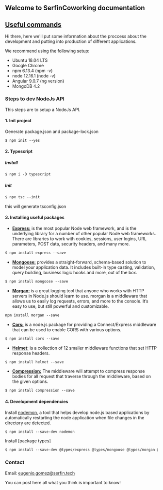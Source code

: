 ## Welcome to SerfinCoworking documentation

<h2><a href="/commands/">Useful commands</a></h2>

Hi there, here we'll put some information about the proccess
about the development and putting into production of different applications.

We recommend using the following setup:

- Ubuntu 18.04 LTS
- Google Chrome
- npm 6.13.4 (npm -v)
- node 12.16.1 (node -v)
- Angular 9.0.7 (ng version)
- MongoDB 4.2

### Steps to dev NodeJs API

This steps are to setup a NodeJs API.

#### 1. Init project
Generate package.json and package-lock.json

```markdown
$ npm init --yes
```
#### 2. Typescript
  ##### Install
  ```markdown
  $ npm i -D typescript
  ```
  ##### Init
  ```markdown
  $ npx tsc --init 
  ```
this will generate tsconfig.json

#### 3. Installing useful packages

- <strong>[Express:](https://www.npmjs.com/package/express)</strong> is the most popular Node web framework, and is the underlying library for a number of other popular Node web frameworks. There are libraries to work with cookies, sessions, user logins, URL parameters, POST data, security headers, and many more.

```markdown
$ npm install express --save
```

- <strong>[Mongoose:](https://mongoosejs.com/)</strong> provides a straight-forward, schema-based solution to model your application data. It includes built-in type casting, validation, query building, business logic hooks and more, out of the box.

```markdown
$ npm install mongoose --save
```

- <strong>[Morgan:](https://www.npmjs.com/package/morgan)</strong> is a great logging tool that anyone who works with HTTP servers in Node.js should learn to use. morgan is a middleware that allows us to easily log requests, errors, and more to the console. It’s easy to use, but still powerful and customizable.

```markdown
npm install morgan --save
```
- <strong>[Cors:](https://www.npmjs.com/package/cors)</strong> is a node.js package for providing a Connect/Express middleware that can be used to enable CORS with various options.

```markdown
$ npm install cors --save
```

- <strong>[Helmet:](https://www.npmjs.com/package/helmet)</strong>  is a collection of 12 smaller middleware functions that set HTTP response headers.

```markdown
$ npm install helmet --save
```

- <strong>[Compression:](https://www.npmjs.com/package/compression)</strong> The middleware will attempt to compress response bodies for all request that traverse through the middleware, based on the given options.


```markdown
$ npm install compression --save
```

#### 4. Development dependencies

Install [nodemon](https://www.npmjs.com/package/nodemon), a tool that helps develop node.js based applications by automatically restarting the node application when file changes in the directory are detected.

```markdown
$ npm install --save-dev nodemon
```

Install [package types]

```markdown
$ npm install --save-dev @types/express @types/mongoose @types/morgan @types/cors @types/helmet @types/compression
```

### Contact
Email: eugenio.gomez@serfin.tech

You can post here all what you think is important to know!

